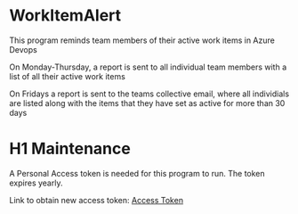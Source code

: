 # WorkItemAlert

This program reminds team members of their active work items in Azure Devops

On Monday-Thursday, a report is sent to all individual team members with a list of all their active             work items

On Fridays a report is sent to the teams collective email, where all individials are listed along with          the items that they have set as active for more than 30 days

# H1 Maintenance 

A Personal Access token is needed for this program to run. The token expires yearly. 

Link to obtain new access token: [Access Token](https://dev.azure.com/CBTS-Internal/_usersSettings/tokens)


